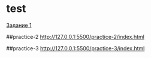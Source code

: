 # test

[Задание 1](practice/practice-1/index.html)

##practice-2
http://127.0.0.1:5500/practice-2/index.html

##practice-3
http://127.0.0.1:5500/practice-3/index.html
